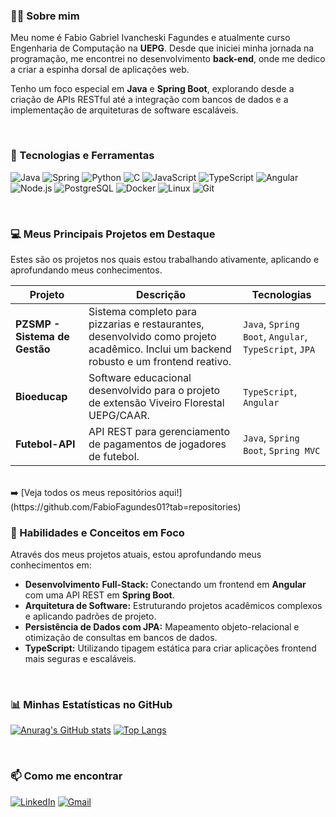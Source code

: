 

### 👨‍💻 Sobre mim

Meu nome é Fabio Gabriel Ivancheski Fagundes e atualmente curso Engenharia de Computação na **UEPG**. Desde que iniciei minha jornada na programação, me encontrei no desenvolvimento **back-end**, onde me dedico a criar a espinha dorsal de aplicações web.

Tenho um foco especial em **Java** e **Spring Boot**, explorando desde a criação de APIs RESTful até a integração com bancos de dados e a implementação de arquiteturas de software escaláveis.

<br>

### 🚀 Tecnologias e Ferramentas

![Java](https://img.shields.io/badge/Java-ED8B00?style=for-the-badge&logo=openjdk&logoColor=white)
![Spring](https://img.shields.io/badge/Spring-6DB33F?style=for-the-badge&logo=spring&logoColor=white)
![Python](https://img.shields.io/badge/Python-3776AB?style=for-the-badge&logo=python&logoColor=white)
![C](https://img.shields.io/badge/C-A8B9CC?style=for-the-badge&logo=c&logoColor=black)
![JavaScript](https://img.shields.io/badge/JavaScript-F7DF1E?style=for-the-badge&logo=javascript&logoColor=black)
![TypeScript](https://img.shields.io/badge/TypeScript-007ACC?style=for-the-badge&logo=typescript&logoColor=white)
![Angular](https://img.shields.io/badge/Angular-DD0031?style=for-the-badge&logo=angular&logoColor=white)
![Node.js](https://img.shields.io/badge/Node.js-43853D?style=for-the-badge&logo=node.js&logoColor=white)
![PostgreSQL](https://img.shields.io/badge/PostgreSQL-316192?style=for-the-badge&logo=postgresql&logoColor=white)
![Docker](https://img.shields.io/badge/Docker-2496ED?style=for-the-badge&logo=docker&logoColor=white)
![Linux](https://img.shields.io/badge/Linux-FCC624?style=for-the-badge&logo=linux&logoColor=black)
![Git](https://img.shields.io/badge/GIT-E44C30?style=for-the-badge&logo=git&logoColor=white)

<br>

### 💻 Meus Principais Projetos em Destaque

Estes são os projetos nos quais estou trabalhando ativamente, aplicando e aprofundando meus conhecimentos.

| Projeto | Descrição | Tecnologias |
|---|---|---|
| **PZSMP - Sistema de Gestão** | Sistema completo para pizzarias e restaurantes, desenvolvido como projeto acadêmico. Inclui um backend robusto e um frontend reativo. | `Java`, `Spring Boot`, `Angular`, `TypeScript`, `JPA` |
| **Bioeducap** | Software educacional desenvolvido para o projeto de extensão Viveiro Florestal UEPG/CAAR. | `TypeScript`, `Angular` |
| **Futebol-API** | API REST para gerenciamento de pagamentos de jogadores de futebol. | `Java`, `Spring Boot`, `Spring MVC` |

<br>
➡️ [Veja todos os meus repositórios aqui!](https://github.com/FabioFagundes01?tab=repositories)

### 🌱 Habilidades e Conceitos em Foco

Através dos meus projetos atuais, estou aprofundando meus conhecimentos em:

* **Desenvolvimento Full-Stack:** Conectando um frontend em **Angular** com uma API REST em **Spring Boot**.
* **Arquitetura de Software:** Estruturando projetos acadêmicos complexos e aplicando padrões de projeto.
* **Persistência de Dados com JPA:** Mapeamento objeto-relacional e otimização de consultas em bancos de dados.
* **TypeScript:** Utilizando tipagem estática para criar aplicações frontend mais seguras e escaláveis.

<br>

### 📊 Minhas Estatísticas no GitHub

[![Anurag's GitHub stats](https://github-readme-stats.vercel.app/api?username=FabioFagundes01&show_icons=true&theme=dark&hide_border=true&locale=pt-br)](https://github.com/anuraghazra/github-readme-stats)
[![Top Langs](https://github-readme-stats.vercel.app/api/top-langs/?username=FabioFagundes01&layout=compact&theme=dark&hide_border=true&locale=pt-br)](https://github.com/anuraghazra/github-readme-stats)

<br>

### 📫 Como me encontrar

[![LinkedIn](https://img.shields.io/badge/LinkedIn-0077B5?style=for-the-badge&logo=linkedin&logoColor=white)](https://www.linkedin.com/in/fabio-gabriel-ivancheski-fagundes-b635782a9/)
[![Gmail](https://img.shields.io/badge/Gmail-D14836?style=for-the-badge&logo=gmail&logoColor=white)](mailto:fabiogifagundes@gmail.com)

<!--
**FabioFagundes01/FabioFagundes01** is a ✨ _special_ ✨ repository because its `README.md` (this file) appears on your GitHub profile.

Here are some ideas to get you started:

- 🔭 I’m currently working on ...
- 🌱 I’m currently learning ...
- 👯 I’m looking to collaborate on ...
- 🤔 I’m looking for help with ...
- 💬 Ask me about ...
- 📫 How to reach me: ...
- 😄 Pronouns: ...
- ⚡ Fun fact: ...
-->
